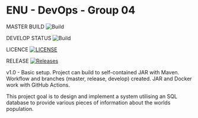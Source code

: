 # ENU - DevOps - Group 04

MASTER BUILD ![Build](https://img.shields.io/github/actions/workflow/status/ASmokeyPie/devops-G04/main.yml?master?style=flat-square)

DEVELOP STATUS ![Build](https://img.shields.io/github/actions/workflow/status/ASmokeyPie/devops-G04/main.yml?develop?style=flat-square)

LICENCE [![LICENSE](https://img.shields.io/github/license/ASmokeyPie/devops-G04.svg?style=flat-square)](https://github.com/ASmokeyPie/devops-G04/blob/master/LICENSE)

RELEASE [![Releases](https://img.shields.io/github/release/ASmokeyPie/devops-G04/all.svg?style=flat-square)](https://github.com/ASmokeyPie/devops-G04/releases)

v1.0 - Basic setup. Project can build to self-contained JAR with Maven. Workflow and branches (master, release, develop) created. JAR and Docker work with GitHub Actions.

This project goal is to design and implement a system utilising an SQL database to provide various pieces of information about the worlds population.